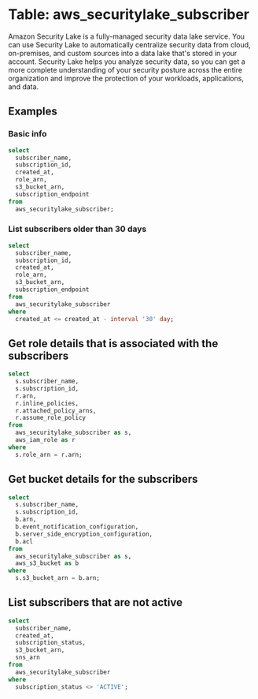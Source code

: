 # Table: aws_securitylake_subscriber

Amazon Security Lake is a fully-managed security data lake service. You can use Security Lake to automatically centralize security data from cloud, on-premises, and custom sources into a data lake that's stored in your account. Security Lake helps you analyze security data, so you can get a more complete understanding of your security posture across the entire organization and improve the protection of your workloads, applications, and data.

## Examples

### Basic info

```sql
select
  subscriber_name,
  subscription_id,
  created_at,
  role_arn,
  s3_bucket_arn,
  subscription_endpoint
from
  aws_securitylake_subscriber;
```

### List subscribers older than 30 days

```sql
select
  subscriber_name,
  subscription_id,
  created_at,
  role_arn,
  s3_bucket_arn,
  subscription_endpoint
from
  aws_securitylake_subscriber
where
  created_at <= created_at - interval '30' day;
```

## Get role details that is associated with the subscribers

```sql
select
  s.subscriber_name,
  s.subscription_id,
  r.arn,
  r.inline_policies,
  r.attached_policy_arns,
  r.assume_role_policy
from
  aws_securitylake_subscriber as s,
  aws_iam_role as r
where
  s.role_arn = r.arn;
```

## Get bucket details for the subscribers

```sql
select
  s.subscriber_name,
  s.subscription_id,
  b.arn,
  b.event_notification_configuration,
  b.server_side_encryption_configuration,
  b.acl
from
  aws_securitylake_subscriber as s,
  aws_s3_bucket as b
where
  s.s3_bucket_arn = b.arn;
```

## List subscribers that are not active

```sql
select
  subscriber_name,
  created_at,
  subscription_status,
  s3_bucket_arn,
  sns_arn
from
  aws_securitylake_subscriber
where
  subscription_status <> 'ACTIVE';
```
